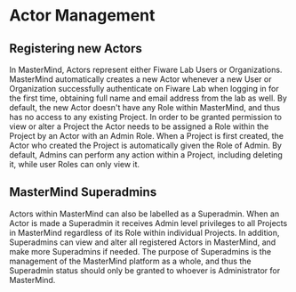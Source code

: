# Actor Management

## Registering new Actors

In MasterMind, Actors represent either Fiware Lab Users or Organizations.
MasterMind automatically creates a new Actor whenever a new User or Organization
successfully authenticate on Fiware Lab when logging in for the first time,
obtaining full name and email address from the lab as well. By default, the new
Actor doesn't have any Role within MasterMind, and thus has no access to any
existing Project. In order to be granted permission to view or alter a Project
the Actor needs to be assigned a Role within the Project by an Actor with an
Admin Role. When a Project is first created, the Actor who created the Project
is automatically given the Role of Admin. By default, Admins can perform any
action within a Project, including deleting it, while user Roles can only view
it.

## MasterMind Superadmins

Actors within MasterMind can also be labelled as a Superadmin. When an Actor is
made a Superadmin it receives Admin level privileges to all Projects in
MasterMind regardless of its Role within individual Projects. In addition,
Superadmins can view and alter all registered Actors in MasterMind, and make
more Superadmins if needed. The purpose of Superadmins is the management of
the MasterMind platform as a whole, and thus the Superadmin status should only
be granted to whoever is Administrator for MasterMind.

